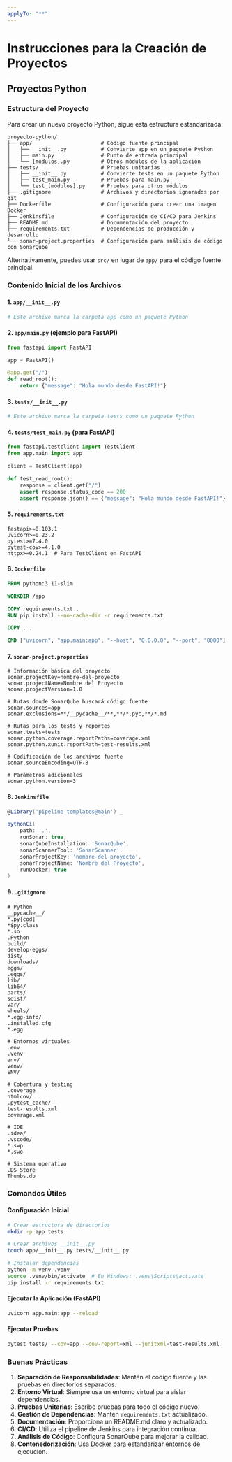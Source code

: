 ```yaml
---
applyTo: "**"
---
```


# Instrucciones para la Creación de Proyectos

## Proyectos Python

### Estructura del Proyecto

Para crear un nuevo proyecto Python, sigue esta estructura estandarizada:

```
proyecto-python/
├── app/                      # Código fuente principal
│   ├── __init__.py           # Convierte app en un paquete Python
│   ├── main.py               # Punto de entrada principal
│   └── [módulos].py          # Otros módulos de la aplicación
├── tests/                    # Pruebas unitarias
│   ├── __init__.py           # Convierte tests en un paquete Python
│   ├── test_main.py          # Pruebas para main.py
│   └── test_[módulos].py     # Pruebas para otros módulos
├── .gitignore                # Archivos y directorios ignorados por git
├── Dockerfile                # Configuración para crear una imagen Docker
├── Jenkinsfile               # Configuración de CI/CD para Jenkins
├── README.md                 # Documentación del proyecto
├── requirements.txt          # Dependencias de producción y desarrollo
└── sonar-project.properties  # Configuración para análisis de código con SonarQube
```

Alternativamente, puedes usar `src/` en lugar de `app/` para el código fuente principal.

### Contenido Inicial de los Archivos

#### 1. `app/__init__.py`

```python
# Este archivo marca la carpeta app como un paquete Python
```

#### 2. `app/main.py` (ejemplo para FastAPI)

```python
from fastapi import FastAPI

app = FastAPI()

@app.get("/")
def read_root():
    return {"message": "Hola mundo desde FastAPI!"}
```

#### 3. `tests/__init__.py`

```python
# Este archivo marca la carpeta tests como un paquete Python
```

#### 4. `tests/test_main.py` (para FastAPI)

```python
from fastapi.testclient import TestClient
from app.main import app

client = TestClient(app)

def test_read_root():
    response = client.get("/")
    assert response.status_code == 200
    assert response.json() == {"message": "Hola mundo desde FastAPI!"}
```

#### 5. `requirements.txt`

```
fastapi>=0.103.1
uvicorn>=0.23.2
pytest>=7.4.0
pytest-cov>=4.1.0
httpx>=0.24.1  # Para TestClient en FastAPI
```

#### 6. `Dockerfile`

```dockerfile
FROM python:3.11-slim

WORKDIR /app

COPY requirements.txt .
RUN pip install --no-cache-dir -r requirements.txt

COPY . .

CMD ["uvicorn", "app.main:app", "--host", "0.0.0.0", "--port", "8000"]
```

#### 7. `sonar-project.properties`

```properties
# Información básica del proyecto
sonar.projectKey=nombre-del-proyecto
sonar.projectName=Nombre del Proyecto
sonar.projectVersion=1.0

# Rutas donde SonarQube buscará código fuente
sonar.sources=app
sonar.exclusions=**/__pycache__/**,**/*.pyc,**/*.md

# Rutas para los tests y reportes
sonar.tests=tests
sonar.python.coverage.reportPaths=coverage.xml
sonar.python.xunit.reportPath=test-results.xml

# Codificación de los archivos fuente
sonar.sourceEncoding=UTF-8

# Parámetros adicionales
sonar.python.version=3
```

#### 8. `Jenkinsfile`

```groovy
@Library('pipeline-templates@main') _

pythonCi(
    path: '.',
    runSonar: true,
    sonarQubeInstallation: 'SonarQube',
    sonarScannerTool: 'SonarScanner',
    sonarProjectKey: 'nombre-del-proyecto',
    sonarProjectName: 'Nombre del Proyecto',
    runDocker: true
)
```

#### 9. `.gitignore`

```
# Python
__pycache__/
*.py[cod]
*$py.class
*.so
.Python
build/
develop-eggs/
dist/
downloads/
eggs/
.eggs/
lib/
lib64/
parts/
sdist/
var/
wheels/
*.egg-info/
.installed.cfg
*.egg

# Entornos virtuales
.env
.venv
env/
venv/
ENV/

# Cobertura y testing
.coverage
htmlcov/
.pytest_cache/
test-results.xml
coverage.xml

# IDE
.idea/
.vscode/
*.swp
*.swo

# Sistema operativo
.DS_Store
Thumbs.db
```

### Comandos Útiles

#### Configuración Inicial

```bash
# Crear estructura de directorios
mkdir -p app tests

# Crear archivos __init__.py
touch app/__init__.py tests/__init__.py

# Instalar dependencias
python -m venv .venv
source .venv/bin/activate  # En Windows: .venv\Scripts\activate
pip install -r requirements.txt
```

#### Ejecutar la Aplicación (FastAPI)

```bash
uvicorn app.main:app --reload
```

#### Ejecutar Pruebas

```bash
pytest tests/ --cov=app --cov-report=xml --junitxml=test-results.xml
```

### Buenas Prácticas

1. **Separación de Responsabilidades**: Mantén el código fuente y las pruebas en directorios separados.
2. **Entorno Virtual**: Siempre usa un entorno virtual para aislar dependencias.
3. **Pruebas Unitarias**: Escribe pruebas para todo el código nuevo.
4. **Gestión de Dependencias**: Mantén `requirements.txt` actualizado.
5. **Documentación**: Proporciona un README.md claro y actualizado.
6. **CI/CD**: Utiliza el pipeline de Jenkins para integración continua.
7. **Análisis de Código**: Configura SonarQube para mejorar la calidad.
8. **Contenedorización**: Usa Docker para estandarizar entornos de ejecución.

<!-- Las instrucciones para proyectos Node.js y Java se añadirán más adelante -->
